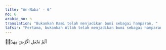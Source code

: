 ```yaml
---
title: "An-Naba' - 6"
no: 6
arabic_no: ٦
translation: "Bukankah Kami telah menjadikan bumi sebagai hamparan, "
tafsir: "Pertama, bukankah Allah telah menjadikan bumi sebagai hamparan yang mudah didiami oleh manusia dan hewan ternak yang berguna bagi manusia. Sebetulnya bumi ini bundar seperti bola, tetapi karena begitu besarnya, maka permukaannya tampak datar seperti hamparan."
---
```

اَلَمْ نَجْعَلِ الْاَرْضَ مِهٰدًاۙ
